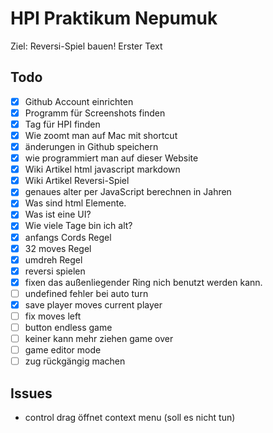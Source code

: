 # HPI Praktikum Nepumuk 

Ziel: Reversi-Spiel bauen!
Erster Text


## Todo      

- [x] Github Account einrichten 
- [x] Programm für Screenshots finden
- [x] Tag für HPI finden 
- [x] Wie zoomt man auf Mac mit shortcut  
- [x] änderungen in Github speichern
- [x] wie programmiert man auf dieser Website 
- [x] Wiki Artikel html javascript markdown 
- [x] Wiki Artikel Reversi-Spiel 
- [x] genaues alter per JavaScript berechnen in Jahren 
- [x] Was sind html Elemente.
- [x] Was ist eine UI?
- [x] Wie viele Tage bin ich alt?
- [x] anfangs Cords Regel
- [x] 32 moves Regel
- [x] umdreh Regel 
- [x] reversi spielen 
- [x] fixen das außenliegender Ring nich benutzt werden kann.
- [ ] undefined fehler bei auto turn
- [x] save player moves current player
- [ ] fix moves left 
- [ ] button endless game 
- [ ] keiner kann mehr ziehen game over
- [ ] game editor mode 
- [ ] zug rückgängig machen 
## Issues
- control drag öffnet context menu (soll es nicht tun)